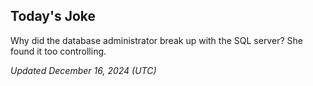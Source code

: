 ## Today's Joke
Why did the database administrator break up with the SQL server? She found it too controlling.

*Updated December 16, 2024 (UTC)*
